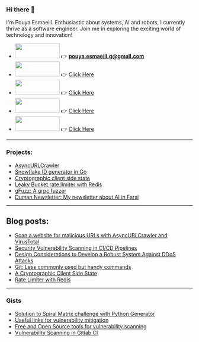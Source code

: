 ### Hi there 👋

I'm Pouya Esmaeili. Enthusiastic about systems, AI and robots, I currently thrive as a software engineer. Join me in exploring the exciting world of technology and innovation!

- <img src="https://img.shields.io/badge/Gmail-D14836?style=for-the-badge&logo=gmail&logoColor=white" width="120" height="40" style="object-fit: contain;"/> 👉 **pouya.esmaeili.g@gmail.com**
- <img src="https://img.shields.io/badge/Medium-12100E?style=for-the-badge&logo=medium&logoColor=white" width="120" height="40" style="object-fit: contain;"/> 👉 [Click Here](https://medium.com/@pouya.esmaeili.g)
- <img src="https://img.shields.io/badge/linkedin-%230077B5.svg?style=for-the-badge&logo=linkedin&logoColor=white" width="120" height="40" style="object-fit: contain;"/> 👉 [Click Here](https://www.linkedin.com/in/pouya-esmaeili-9124b839/)
- <img src="https://img.shields.io/badge/-Stackoverflow-FE7A16?style=for-the-badge&logo=stack-overflow&logoColor=white" width="120" height="40" style="object-fit: contain;"/> 👉 [Click Here](https://stackoverflow.com/users/13118327/pouya-esmaeili?tab=profile)
- <img src="https://cdn-lfs.hf.co/repos/96/a2/96a2c8468c1546e660ac2609e49404b8588fcf5a748761fa72c154b2836b4c83/533d195d96af7a2f996b2170c941e05698e8b270d29366f5e1f109d4ddf0bd55?response-content-disposition=inline%3B+filename*%3DUTF-8%27%27hf-logo-pirate.svg%3B+filename%3D%22hf-logo-pirate.svg%22%3B&response-content-type=image%2Fsvg%2Bxml&Expires=1745108284&Policy=eyJTdGF0ZW1lbnQiOlt7IkNvbmRpdGlvbiI6eyJEYXRlTGVzc1RoYW4iOnsiQVdTOkVwb2NoVGltZSI6MTc0NTEwODI4NH19LCJSZXNvdXJjZSI6Imh0dHBzOi8vY2RuLWxmcy5oZi5jby9yZXBvcy85Ni9hMi85NmEyYzg0NjhjMTU0NmU2NjBhYzI2MDllNDk0MDRiODU4OGZjZjVhNzQ4NzYxZmE3MmMxNTRiMjgzNmI0YzgzLzUzM2QxOTVkOTZhZjdhMmY5OTZiMjE3MGM5NDFlMDU2OThlOGIyNzBkMjkzNjZmNWUxZjEwOWQ0ZGRmMGJkNTU%7EcmVzcG9uc2UtY29udGVudC1kaXNwb3NpdGlvbj0qJnJlc3BvbnNlLWNvbnRlbnQtdHlwZT0qIn1dfQ__&Signature=KWUFXe%7EgR6y1BHnAPGkaQxOKYjPM94%7E4Rz0fGX0dyzplaNAxedmUekh%7EM8bXJy%7E3awNI%7EKT3i8tI8Ss5k7jXp-zsOlVVxTo5WE-OX1zJGoIYmWTdXjBQwWEWNgcgYuD4tUkK2lLyN2q8dLGDbwltddFvMO0HX8MwqW5468p%7Eugfa%7ESFnby7UezD8IrCl0uEvYQ565xyy2tIatdGQpHPCNWqyAz4qvAnjH31d7M4EtlA-m1ZJH-DPuxL7hGJkKKITftTiqWhRjRq2YfoRidpt9DJVfgJ%7EX1VCghviMpbTrfGT9OlTA7WnJDWa1U8g-W48ennqmKe1bbMtDswnOgEW3Q__&Key-Pair-Id=K3RPWS32NSSJCE" width="120" height="40" style="object-fit: contain;"/> 👉 [Click Here](https://huggingface.co/Pouyae)


---

### Projects: 
- [AsyncURLCrawler](https://github.com/PouyaEsmaeili/AsyncURLCrawler)
- [Snowflake ID generator in Go](https://github.com/PouyaEsmaeili/SnowflakeID)
- [Cryptographic client side state](https://github.com/PouyaEsmaeili/CryptographicClientSideUserState)
- [Leaky Bucket rate limiter with Redis](https://github.com/PouyaEsmaeili/RateLimiter)
- [gFuzz: A grpc fuzzer](https://github.com/PouyaEsmaeili/gFuzz)
- [Duman Newsletter: My newsletter about AI in Farsi](https://duman.pouyae.ir/)

---

## Blog posts:
- [Scan a website for malicious URLs with AsyncURLCrawler and VirusTotal](https://medium.com/@pouya.esmaeili.g/viruscan-a-website-for-malicious-url-with-asyncurlcrawler-and-virus-total-2adaef0201c3)
- [Security Vulnerability Scanning in CI/CD Pipelines](https://medium.com/@pouya.esmaeili.g/security-vulnerability-scanning-in-ci-cd-pipelines-75e566caee95)
- [Design Considerations to Develop a Robust System Against DDoS Attacks](https://medium.com/@pouya.esmaeili.g/design-considerations-to-develop-a-robust-system-against-ddos-attacks-b62bf75a796f?source=friends_link&sk=7554fe1487c0288f8f7a5638874a96ef)
- [Git: Less commonly used but handy commands](https://medium.com/@pouya.esmaeili.g/git-less-commonly-used-but-handy-commands-d189e0619f47?source=friends_link&sk=797a152a02f805c830f20eaf64a41e8f)
- [A Cryptographic Client Side State](https://medium.com/@pouya.esmaeili.g/a-cryptographic-client-side-user-state-dd6085100c73?source=friends_link&sk=eeec49909cfd51c8062262358b7a923d)
- [Rate Limiter with Redis](https://medium.com/@pouya.esmaeili.g/rate-limiter-with-redis-ac6913932bf5?source=friends_link&sk=bb59d7a999b6ae21e1d84fa22dc85a93)

---

### Gists
- [Solution to Spiral Matrix challenge with Python Generator](https://gist.github.com/PouyaEsmaeili/3a37ba0a3ba663e4b7bed067013e2cac)
- [Useful links for vulnerability mitigation](https://gist.github.com/PouyaEsmaeili/01c3950623545f00646c2bb3d341979a)
- [Free and Open Source tools for vulnerability scanning](https://gist.github.com/PouyaEsmaeili/7c857ed1db8e4b0fc0ece1907d5c24a6)
- [Vulnerability Scanning in Gitlab CI](https://gist.github.com/PouyaEsmaeili/9eb24e0ce9588f4738b11c55b8b15138)

